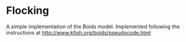 # Flocking
A simple implementation of the Boids model.
Implemented following the instructions at http://www.kfish.org/boids/pseudocode.html
